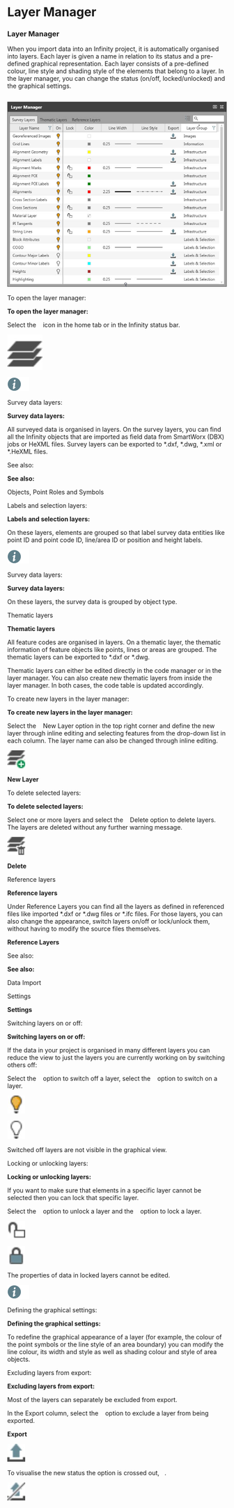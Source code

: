 # Layer Manager

### Layer Manager

When you import data into an Infinity project, it is automatically organised into layers. Each layer is given a name in relation to its status and a pre-defined graphical representation. Each layer consists of a pre-defined colour, line style and shading style of the elements that belong to a layer. In the layer manager, you can change the status (on/off, locked/unlocked) and the graphical settings.

|  |  |
| --- | --- |

![Image](graphics/00450142.jpg)

To open the layer manager:

**To open the layer manager:**

Select the    icon in the home tab or in the Infinity status bar.

![Image](graphics/00467282.jpg)

![Image](./data/icons/note.gif)

Survey data layers:

**Survey data layers:**

All surveyed data is organised in layers. On the survey layers, you can find all the Infinity objects that are imported as field data from SmartWorx (DBX) jobs or HeXML files. Survey layers can be exported to *.dxf, *.dwg, *.xml or *.HeXML files.

See also:

**See also:**

Objects, Point Roles and Symbols

Labels and selection layers:

**Labels and selection layers:**

On these layers, elements are grouped so that label survey data entities like point ID and point code ID, line/area ID or position and height labels.

![Image](./data/icons/note.gif)

Survey data layers:

**Survey data layers:**

On these layers, the survey data is grouped by object type.

Thematic layers

**Thematic layers**

All feature codes are organised in layers. On a thematic layer, the thematic information of feature objects like points, lines or areas are grouped. The thematic layers can be exported to *.dxf or *.dwg.

Thematic layers can either be edited directly in the code manager or in the layer manager. You can also create new thematic layers from inside the layer manager. In both cases, the code table is updated accordingly.

To create new layers in the layer manager:

**To create new layers in the layer manager:**

Select the    New Layer option in the top right corner and define the new layer through inline editing and selecting features from the drop-down list in each column. The layer name can also be changed through inline editing.

![Image](graphics/00466187.jpg)

**New Layer**

To delete selected layers:

**To delete selected layers:**

Select one or more layers and select the    Delete option to delete layers. The layers are deleted without any further warning message.

![Image](graphics/00466190.jpg)

**Delete**

Reference layers

**Reference layers**

Under Reference Layers you can find all the layers as defined in referenced files like imported *.dxf or *.dwg files or *.ifc files. For those layers, you can also change the appearance, switch layers on/off or lock/unlock them, without having to modify the source files themselves.

**Reference Layers**

See also:

**See also:**

Data Import

Settings

**Settings**

Switching layers on or off:

**Switching layers on or off:**

If the data in your project is organised in many different layers you can reduce the view to just the layers you are currently working on by switching others off:

Select the    option to switch off a layer, select the    option to switch on a layer.

![Image](graphics/00466202.jpg)

![Image](graphics/00466199.jpg)

Switched off layers are not visible in the graphical view.

Locking or unlocking layers:

**Locking or unlocking layers:**

If you want to make sure that elements in a specific layer cannot be selected then you can lock that specific layer.

Select the    option to unlock a layer and the    option to lock a layer.

![Image](graphics/00467297.jpg)

![Image](graphics/00467293.jpg)

The properties of data in locked layers cannot be edited.

![Image](./data/icons/note.gif)

Defining the graphical settings:

**Defining the graphical settings:**

To redefine the graphical appearance of a layer (for example, the colour of the point symbols or the line style of an area boundary) you can modify the line colour, its width and style as well as shading colour and style of area objects.

Excluding layers from export:

**Excluding layers from export:**

Most of the layers can separately be excluded from export.

In the Export column, select the    option to exclude a layer from being exported.

**Export**

![Image](graphics/00466196.jpg)

To visualise the new status the option is crossed out,   .

![Image](graphics/00466193.jpg)

